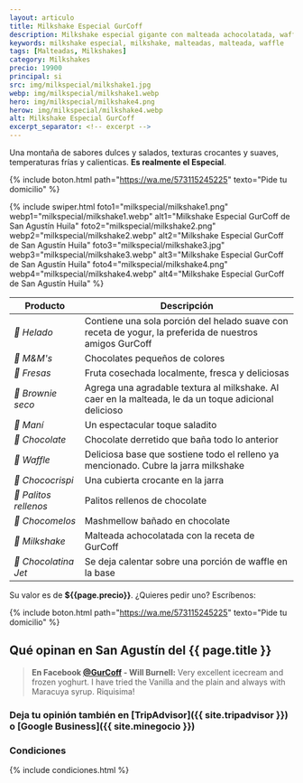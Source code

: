 ```yaml
---
layout: articulo
title: Milkshake Especial GurCoff
description: Milkshake especial gigante con malteada achocolatada, waffle, fresas, maní, chocolates y helado
keywords: milkshake especial, milkshake, malteadas, malteada, waffle
tags: [Malteadas, Milkshakes]
category: Milkshakes
precio: 19900
principal: si
src: img/milkspecial/milkshake1.jpg
webp: img/milkspecial/milkshake1.webp
hero: img/milkspecial/milkshake4.png
herow: img/milkspecial/milkshake4.webp
alt: Milkshake Especial GurCoff
excerpt_separator: <!-- excerpt -->
---
```

Una montaña de sabores dulces y salados, texturas crocantes y suaves, temperaturas frías y calienticas. **Es realmente el Especial**.

<!-- excerpt -->

{% include boton.html path="https://wa.me/573115245225" texto="Pide tu domicilio" %}

{% include swiper.html foto1="milkspecial/milkshake1.png" webp1="milkspecial/milkshake1.webp" alt1="Milkshake Especial GurCoff de San Agustín Huila" foto2="milkspecial/milkshake2.png" webp2="milkspecial/milkshake2.webp" alt2="Milkshake Especial GurCoff de San Agustín Huila" foto3="milkspecial/milkshake3.jpg" webp3="milkspecial/milkshake3.webp" alt3="Milkshake Especial GurCoff de San Agustín Huila" foto4="milkspecial/milkshake4.png" webp4="milkspecial/milkshake4.webp" alt4="Milkshake Especial GurCoff de San Agustín Huila" %}

| Producto | Descripción |
| ----------- | ------ |
| *🍦 Helado* | Contiene una sola porción del helado suave con receta de yogur, la preferida de nuestros amigos GurCoff |
| *🍬 M&M's* | Chocolates pequeños de colores |
| *🍓 Fresas* | Fruta cosechada localmente, fresca y deliciosas |
| *🥮 Brownie seco* | Agrega una agradable textura al milkshake. Al caer en la malteada, le da un toque adicional delicioso |
| *🥜 Maní* | Un espectacular toque saladito |
| *🍫 Chocolate* | Chocolate derretido que baña todo lo anterior |
| *🥞 Waffle* | Deliciosa base que sostiene todo el relleno ya mencionado. Cubre la jarra milkshake |
| *🍫 Chococrispi* | Una cubierta crocante en la jarra |
| *🥖 Palitos rellenos* | Palitos rellenos de chocolate |
| *🍫 Chocomelos* | Mashmellow bañado en chocolate |
| *🥤 Milkshake* | Malteada achocolatada con la receta de GurCoff |
| *🍫 Chocolatina Jet* | Se deja calentar sobre una porción de waffle en la base |

Su valor es de **${{page.precio}}**. ¿Quieres pedir uno? Escríbenos:

{% include boton.html path="https://wa.me/573115245225" texto="Pide tu domicilio" %}

## Qué opinan en San Agustín del {{ page.title }}

> **En Facebook [@GurCoff]({{site.facebook}}) - Will Burnell:** Very excellent icecream and frozen yoghurt. I have tried the Vanilla and the plain and always with Maracuya syrup. Riquisima!

### Deja tu opinión también en [TripAdvisor]({{ site.tripadvisor }}) o [Google Business]({{ site.minegocio }})

### Condiciones

{% include condiciones.html %}
